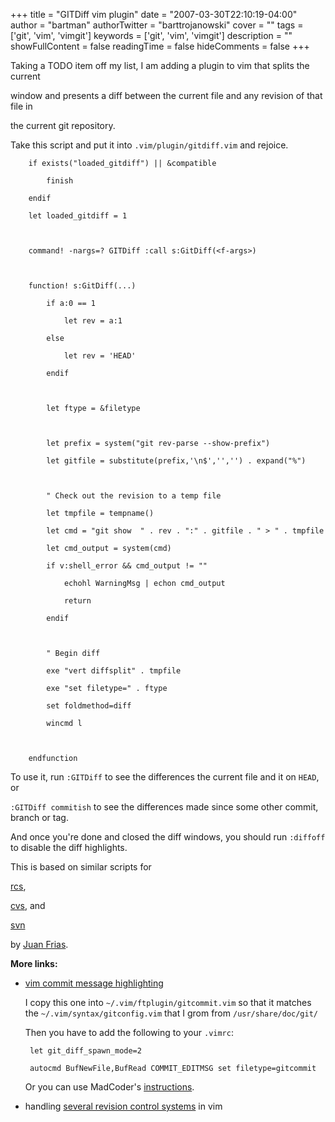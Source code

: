 +++
title = "GITDiff vim plugin"
date = "2007-03-30T22:10:19-04:00"
author = "bartman"
authorTwitter = "barttrojanowski"
cover = ""
tags = ['git', 'vim', 'vimgit']
keywords = ['git', 'vim', 'vimgit']
description = ""
showFullContent = false
readingTime = false
hideComments = false
+++

Taking a TODO item off my list, I am adding a plugin to vim that splits the current

window and presents a diff between the current file and any revision of that file in

the current git repository.



<!--more-->



Take this script and put it into `.vim/plugin/gitdiff.vim` and rejoice.



        if exists("loaded_gitdiff") || &compatible

            finish

        endif

        let loaded_gitdiff = 1



        command! -nargs=? GITDiff :call s:GitDiff(<f-args>)



        function! s:GitDiff(...)

            if a:0 == 1

                let rev = a:1

            else

                let rev = 'HEAD'

            endif



            let ftype = &filetype



            let prefix = system("git rev-parse --show-prefix")

            let gitfile = substitute(prefix,'\n$','','') . expand("%")



            " Check out the revision to a temp file

            let tmpfile = tempname()

            let cmd = "git show  " . rev . ":" . gitfile . " > " . tmpfile

            let cmd_output = system(cmd)

            if v:shell_error && cmd_output != ""

                echohl WarningMsg | echon cmd_output

                return

            endif



            " Begin diff

            exe "vert diffsplit" . tmpfile

            exe "set filetype=" . ftype

            set foldmethod=diff

            wincmd l



        endfunction



To use it, run `:GITDiff` to see the differences the current file and it on `HEAD`, or 

`:GITDiff commitish` to see the differences made since some other commit, branch or tag.



And once you're done and closed the diff windows, you should run `:diffoff` to disable the diff highlights.



This is based on similar scripts for

[rcs](http://www.axisym3.net/jdany/wp-content/vim/rcsdiff.vim), 

[cvs](http://www.axisym3.net/jdany/wp-content/vim/cvsdiff.vim), and

[svn](http://www.axisym3.net/jdany/wp-content/vim/svndiff.vim)

by [Juan Frias](http://www.axisym3.net/jdany/vim-the-editor/).



**More links:**



 * [vim commit message highlighting](http://madism.org/~madcoder/dotfiles/vim/ftplugin/git.vim)



   I copy this one into `~/.vim/ftplugin/gitcommit.vim` so that it matches the `~/.vim/syntax/gitconfig.vim` that I grom from `/usr/share/doc/git/`



   Then you have to add the following to your `.vimrc`:



        let git_diff_spawn_mode=2

        autocmd BufNewFile,BufRead COMMIT_EDITMSG set filetype=gitcommit



   Or you can use MadCoder's [instructions](http://blog.madism.org/index.php/2006/10/17/109-vim-mode-for-git-commits).



 * handling [several revision control systems](http://mail.bitmover.com/pipermail/bitkeeper-users/2006-February/002375.html) in vim


